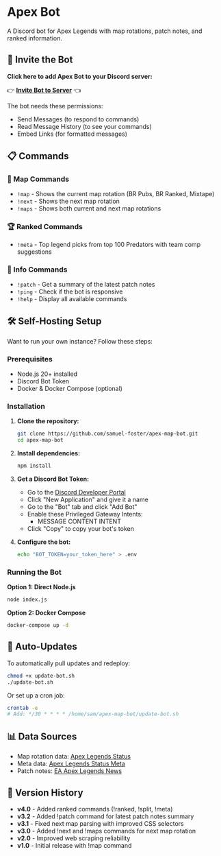 # Apex Bot

A Discord bot for Apex Legends with map rotations, patch notes, and ranked information.

## 🤖 Invite the Bot

**Click here to add Apex Bot to your Discord server:**

👉 **[Invite Bot to Server](https://discord.com/api/oauth2/authorize?client_id=1427677817935630486&permissions=412317904960&scope=bot)** 👈

The bot needs these permissions:
- Send Messages (to respond to commands)
- Read Message History (to see your commands)
- Embed Links (for formatted messages)

## 📋 Commands

### 📍 Map Commands
- `!map` - Shows the current map rotation (BR Pubs, BR Ranked, Mixtape)
- `!next` - Shows the next map rotation
- `!maps` - Shows both current and next map rotations

### 🏆 Ranked Commands
- `!meta` - Top legend picks from top 100 Predators with team comp suggestions

### 📰 Info Commands
- `!patch` - Get a summary of the latest patch notes
- `!ping` - Check if the bot is responsive
- `!help` - Display all available commands

## 🛠️ Self-Hosting Setup

Want to run your own instance? Follow these steps:

### Prerequisites
- Node.js 20+ installed
- Discord Bot Token
- Docker & Docker Compose (optional)

### Installation

1. **Clone the repository:**
   ```bash
   git clone https://github.com/samuel-foster/apex-map-bot.git
   cd apex-map-bot
   ```

2. **Install dependencies:**
   ```bash
   npm install
   ```

3. **Get a Discord Bot Token:**
   - Go to the [Discord Developer Portal](https://discord.com/developers/applications)
   - Click "New Application" and give it a name
   - Go to the "Bot" tab and click "Add Bot"
   - Enable these Privileged Gateway Intents:
     - MESSAGE CONTENT INTENT
   - Click "Copy" to copy your bot's token

4. **Configure the bot:**
   ```bash
   echo "BOT_TOKEN=your_token_here" > .env
   ```

### Running the Bot

**Option 1: Direct Node.js**
```bash
node index.js
```

**Option 2: Docker Compose**
```bash
docker-compose up -d
```

## 🔄 Auto-Updates

To automatically pull updates and redeploy:

```bash
chmod +x update-bot.sh
./update-bot.sh
```

Or set up a cron job:
```bash
crontab -e
# Add: */30 * * * * /home/sam/apex-map-bot/update-bot.sh
```

## 📊 Data Sources

- Map rotation data: [Apex Legends Status](https://apexlegendsstatus.com/current-map)
- Meta data: [Apex Legends Status Meta](https://apexlegendsstatus.com/meta)
- Patch notes: [EA Apex Legends News](https://www.ea.com/games/apex-legends/apex-legends/news)

## 📝 Version History

- **v4.0** - Added ranked commands (!ranked, !split, !meta)
- **v3.2** - Added !patch command for latest patch notes summary
- **v3.1** - Fixed next map parsing with improved CSS selectors
- **v3.0** - Added !next and !maps commands for next map rotation
- **v2.0** - Improved web scraping reliability
- **v1.0** - Initial release with !map command
